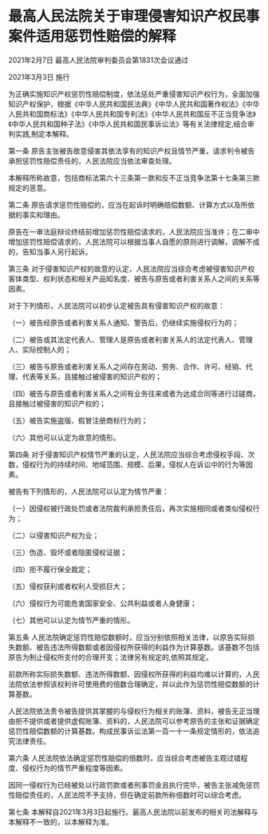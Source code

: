# 最高人民法院关于审理侵害知识产权民事案件适用惩罚性赔偿的解释

2021年2月7日 最高人民法院审判委员会第1831次会议通过

2021年3月3日 施行

为正确实施知识产权惩罚性赔偿制度，依法惩处严重侵害知识产权行为，全面加强知识产权保护，根据《中华人民共和国民法典》《中华人民共和国著作权法》《中华人民共和国商标法》《中华人民共和国专利法》《中华人民共和国反不正当竞争法》《中华人民共和国种子法》《中华人民共和国民事诉讼法》等有关法律规定,结合审判实践,制定本解释。

第一条 原告主张被告故意侵害其依法享有的知识产权且情节严重，请求判令被告承担惩罚性赔偿责任的，人民法院应当依法审查处理。

本解释所称故意，包括商标法第六十三条第一款和反不正当竞争法第十七条第三款规定的恶意。

第二条 原告请求惩罚性赔偿的，应当在起诉时明确赔偿数额、计算方式以及所依据的事实和理由。

原告在一审法庭辩论终结前增加惩罚性赔偿请求的，人民法院应当准许；在二审中增加惩罚性赔偿请求的，人民法院可以根据当事人自愿的原则进行调解，调解不成的，告知当事人另行起诉。

第三条 对于侵害知识产权的故意的认定，人民法院应当综合考虑被侵害知识产权客体类型、权利状态和相关产品知名度、被告与原告或者利害关系人之间的关系等因素。

对于下列情形，人民法院可以初步认定被告具有侵害知识产权的故意：

（一）被告经原告或者利害关系人通知、警告后，仍继续实施侵权行为的；

（二）被告或其法定代表人、管理人是原告或者利害关系人的法定代表人、管理人、实际控制人的；

（三）被告与原告或者利害关系人之间存在劳动、劳务、合作、许可、经销、代理、代表等关系，且接触过被侵害的知识产权的；

（四）被告与原告或者利害关系人之间有业务往来或者为达成合同等进行过磋商，且接触过被侵害的知识产权的；

（五）被告实施盗版、假冒注册商标行为的；

（六）其他可以认定为故意的情形。

第四条 对于侵害知识产权情节严重的认定，人民法院应当综合考虑侵权手段、次数，侵权行为的持续时间、地域范围、规模、后果，侵权人在诉讼中的行为等因素。

被告有下列情形的，人民法院可以认定为情节严重：

（一）因侵权被行政处罚或者法院裁判承担责任后，再次实施相同或者类似侵权行为；

（二）以侵害知识产权为业；

（三）伪造、毁坏或者隐匿侵权证据；

（四）拒不履行保全裁定；

（五）侵权获利或者权利人受损巨大；

（六）侵权行为可能危害国家安全、公共利益或者人身健康；

（七）其他可以认定为情节严重的情形。

第五条 人民法院确定惩罚性赔偿数额时，应当分别依照相关法律，以原告实际损失数额、被告违法所得数额或者因侵权所获得的利益作为计算基数。该基数不包括原告为制止侵权所支付的合理开支；法律另有规定的,依照其规定。

前款所称实际损失数额、违法所得数额、因侵权所获得的利益均难以计算的，人民法院依法参照该权利许可使用费的倍数合理确定，并以此作为惩罚性赔偿数额的计算基数。

人民法院依法责令被告提供其掌握的与侵权行为相关的账簿、资料，被告无正当理由拒不提供或者提供虚假账簿、资料的，人民法院可以参考原告的主张和证据确定惩罚性赔偿数额的计算基数。构成民事诉讼法第一百一十一条规定情形的，依法追究法律责任。

第六条 人民法院依法确定惩罚性赔偿的倍数时，应当综合考虑被告主观过错程度、侵权行为的情节严重程度等因素。

因同一侵权行为已经被处以行政罚款或者刑事罚金且执行完毕，被告主张减免惩罚性赔偿责任的，人民法院不予支持，但在确定前款所称倍数时可以综合考虑。

第七条 本解释自2021年3月3日起施行。最高人民法院以前发布的相关司法解释与本解释不一致的，以本解释为准。
